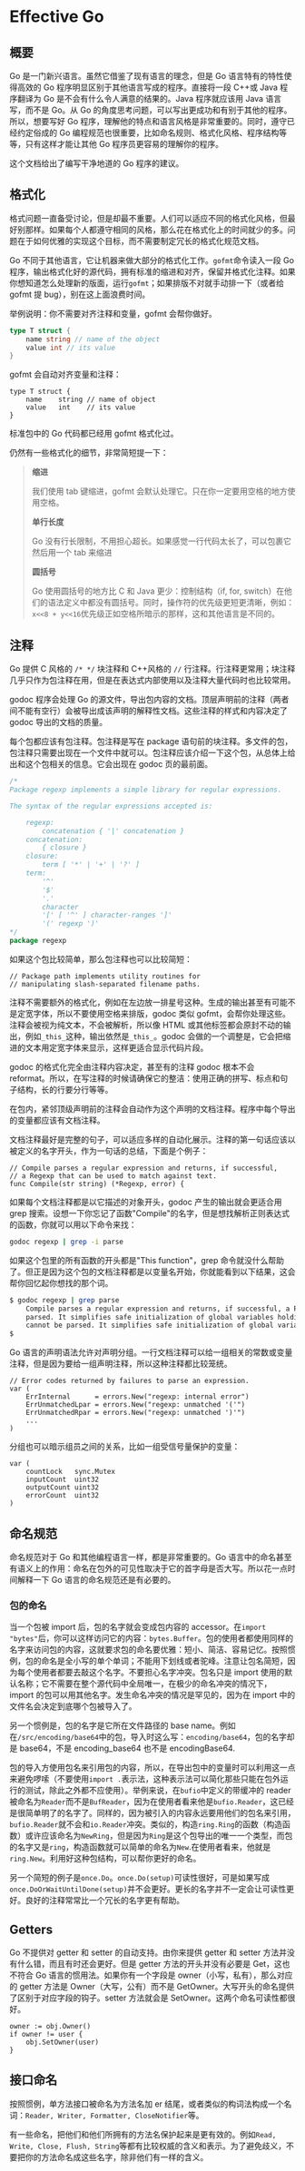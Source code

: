 # Effective Go

## 概要

Go 是一门新兴语言。虽然它借鉴了现有语言的理念，但是 Go 语言特有的特性使得高效的 Go 程序明显区别于其他语言写成的程序。直接将一段 C++或 Java 程序翻译为 Go 是不会有什么令人满意的结果的。Java 程序就应该用 Java 语言写，而不是 Go。从 Go 的角度思考问题，可以写出更成功和有别于其他的程序。所以，想要写好 Go 程序，理解他的特点和语言风格是非常重要的。同时，遵守已经约定俗成的 Go 编程规范也很重要，比如命名规则、格式化风格、程序结构等等，只有这样才能让其他 Go 程序员更容易的理解你的程序。

这个文档给出了编写干净地道的 Go 程序的建议。

## 格式化

格式问题一直备受讨论，但是却最不重要。人们可以适应不同的格式化风格，但最好别那样。如果每个人都遵守相同的风格，那么花在格式化上的时间就少的多。问题在于如何优雅的实现这个目标，而不需要制定冗长的格式化规范文档。

Go 不同于其他语言，它让机器来做大部分的格式化工作。`gofmt`命令读入一段 Go 程序，输出格式化好的源代码，拥有标准的缩进和对齐，保留并格式化注释。如果你想知道怎么处理新的版面，运行`gofmt`；如果排版不对就手动排一下（或者给 gofmt 提 bug），别在这上面浪费时间。

举例说明：你不需要对齐注释和变量，gofmt 会帮你做好。

```go
type T struct {
    name string // name of the object
    value int // its value
}
```

gofmt 会自动对齐变量和注释：

```golang
type T struct {
    name    string // name of object
    value   int    // its value
}
```

标准包中的 Go 代码都已经用 gofmt 格式化过。

仍然有一些格式化的细节，非常简短提一下：

> **缩进**
>
> 我们使用 tab 键缩进，gofmt 会默认处理它。只在你一定要用空格的地方使用空格。
>
> **单行长度**
>
> Go 没有行长限制，不用担心超长。如果感觉一行代码太长了，可以包裹它然后用一个 tab 来缩进
>
> **圆括号**
>
> Go 使用圆括号的地方比 C 和 Java 更少：控制结构（if, for, switch）在他们的语法定义中都没有圆括号。同时，操作符的优先级更短更清晰，例如：
> `x<<8 + y<<16`优先级正如空格所暗示的那样，这和其他语言是不同的。

## 注释

Go 提供 C 风格的 `/* */` 块注释和 C++风格的 `//` 行注释。行注释更常用；块注释几乎只作为包注释在用，但是在表达式内部使用以及注释大量代码时也比较常用。

godoc 程序会处理 Go 的源文件，导出包内容的文档。顶层声明前的注释（两者间不能有空行）会被导出成该声明的解释性文档。这些注释的样式和内容决定了 godoc 导出的文档的质量。

每个包都应该有包注释。包注释是写在 package 语句前的块注释。多文件的包，包注释只需要出现在一个文件中就可以。包注释应该介绍一下这个包，从总体上给出和这个包相关的信息。它会出现在 godoc 页的最前面。

```go
/*
Package regexp implements a simple library for regular expressions.

The syntax of the regular expressions accepted is:

    regexp:
        concatenation { '|' concatenation }
    concatenation:
        { closure }
    closure:
        term [ '*' | '+' | '?' ]
    term:
        '^'
        '$'
        '.'
        character
        '[' [ '^' ] character-ranges ']'
        '(' regexp ')'
*/
package regexp
```

如果这个包比较简单，那么包注释也可以比较简短：

```golang
// Package path implements utility routines for
// manipulating slash-separated filename paths.
```

注释不需要额外的格式化，例如在左边放一排星号这种。生成的输出甚至有可能不是定宽字体，所以不要使用空格来排版，godoc 类似 gofmt，会帮你处理这些。注释会被视为纯文本，不会被解析，所以像 HTML 或其他标签都会原封不动的输出，例如`_this_`这种，输出依然是`_this_`。godoc 会做的一个调整是，它会把缩进的文本用定宽字体来显示，这样更适合显示代码片段。

godoc 的格式化完全由注释内容决定，甚至有的注释 godoc 根本不会 reformat。所以，在写注释的时候请确保它的整洁：使用正确的拼写、标点和句子结构，长的行要分行等等。

在包内，紧邻顶级声明前的注释会自动作为这个声明的文档注释。程序中每个导出的变量都应该有文档注释。

文档注释最好是完整的句子，可以适应多样的自动化展示。注释的第一句话应该以被定义的名字开头，作为一句话的总结，下面是个例子：

```golang
// Compile parses a regular expression and returns, if successful,
// a Regexp that can be used to match against text.
func Compile(str string) (*Regexp, error) {
```

如果每个文档注释都是以它描述的对象开头，godoc 产生的输出就会更适合用 grep 搜索。设想一下你忘记了函数"Compile"的名字，但是想找解析正则表达式的函数，你就可以用以下命令来找：

```bash
godoc regexp | grep -i parse
```

如果这个包里的所有函数的开头都是"This function"，grep 命令就没什么帮助了。但正是因为这个包的文档注释都是以变量名开始，你就能看到以下结果，这会帮你回忆起你想找的那个词。

```bash
$ godoc regexp | grep parse
    Compile parses a regular expression and returns, if successful, a Regexp
    parsed. It simplifies safe initialization of global variables holding
    cannot be parsed. It simplifies safe initialization of global variables
$
```

Go 语言的声明语法允许对声明分组。一行文档注释可以给一组相关的常数或变量注释，但是因为要给一组声明注释，所以这种注释都比较笼统。

```golang
// Error codes returned by failures to parse an expression.
var (
    ErrInternal      = errors.New("regexp: internal error")
    ErrUnmatchedLpar = errors.New("regexp: unmatched '('")
    ErrUnmatchedRpar = errors.New("regexp: unmatched ')'")
    ...
)
```

分组也可以暗示组员之间的关系，比如一组受信号量保护的变量：

```golang
var (
    countLock   sync.Mutex
    inputCount  uint32
    outputCount uint32
    errorCount  uint32
)
```

## 命名规范

命名规范对于 Go 和其他编程语言一样，都是非常重要的。Go 语言中的命名甚至有语义上的作用：命名在包外的可见性取决于它的首字母是否大写。所以花一点时间解释一下 Go 语言的命名规范还是有必要的。

### 包的命名

当一个包被 import 后，包的名字就会变成包内容的 accessor。在`import "bytes"`后，你可以这样访问它的内容：`bytes.Buffer`。包的使用者都使用同样的名字来访问包的内容，这就要求包的命名要优雅：短小、简洁、容易记忆。按照惯例，包的命名是全小写的单个单词；不能用下划线或者驼峰。注意让包名简短，因为每个使用者都要去敲这个名字。不要担心名字冲突。包名只是 import 使用的默认名称；它不需要在整个源代码中全局唯一，在极少的命名冲突的情况下，import 的包可以用其他名字。发生命名冲突的情况是罕见的，因为在 import 中的文件名会决定到底哪个包被导入了。

另一个惯例是，包的名字是它所在文件路径的 base name。例如在`/src/encoding/base64`中的包，导入时这么写：`encoding/base64`，包的名字却是 base64，不是 encoding_base64 也不是 encodingBase64.

包的导入方使用包名来引用包的内容，所以，在导出包中的变量时可以利用这一点来避免啰嗦（不要使用`import .`表示法，这种表示法可以简化那些只能在包外运行的测试，除此之外都不应使用）。举例来说，在`bufio`中定义的带缓冲的 reader 被命名为`Reader`而不是`BufReader`，因为在使用者看来他是`bufio.Reader`，这已经是很简单明了的名字了。同样的，因为被引入的内容永远要用他们的包名来引用，`bufio.Reader`就不会和`io.Reader`冲突。类似的，构造`ring.Ring`的函数（构造函数）或许应该命名为`NewRing`，但是因为`Ring`是这个包导出的唯一一个类型，而包的名字又是`ring`，构造函数就可以简单的命名为`New`.在使用者看来，他就是`ring.New`。利用好这种包结构，可以帮你更好的命名。

另一个简短的例子是`once.Do`。`once.Do(setup)`可读性很好，可是如果写成`once.DoOrWaitUntilDone(setup)`并不会更好。更长的名字并不一定会让可读性更好。良好的注释常常比一个冗长的名字更有帮助。

## Getters

Go 不提供对 getter 和 setter 的自动支持。由你来提供 getter 和 setter 方法并没有什么错，而且有时还会更好。但是 getter 方法的开头并没有必要是 Get，这也不符合 Go 语言的惯用法。如果你有一个字段是 owner（小写，私有），那么对应的 getter 方法是 Owner（大写，公有）而不是 GetOwner。大写开头的命名提供了区别于对应字段的钩子。setter 方法就会是 SetOwner。这两个命名可读性都很好。

```golang
owner := obj.Owner()
if owner != user {
    obj.SetOwner(user)
}
```

## 接口命名

按照惯例，单方法接口被命名为方法名加 er 结尾，或者类似的构词法构成一个名词：`Reader, Writer, Formatter, CloseNotifier`等。

有一些命名，把他们和他们所拥有的方法名保护起来是更有效的。例如`Read, Write, Close, Flush, String`等都有比较权威的含义和表示。为了避免歧义，不要把你的方法命名成这些名字，除非他们有一样的含义。
